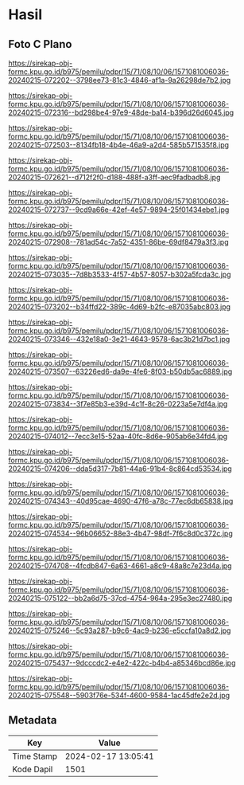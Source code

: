 # Hasil

## Foto C Plano

https://sirekap-obj-formc.kpu.go.id/b975/pemilu/pdpr/15/71/08/10/06/1571081006036-20240215-072202--3798ee73-81c3-4846-af1a-9a26298de7b2.jpg

https://sirekap-obj-formc.kpu.go.id/b975/pemilu/pdpr/15/71/08/10/06/1571081006036-20240215-072316--bd298be4-97e9-48de-ba14-b396d26d6045.jpg

https://sirekap-obj-formc.kpu.go.id/b975/pemilu/pdpr/15/71/08/10/06/1571081006036-20240215-072503--8134fb18-4b4e-46a9-a2d4-585b571535f8.jpg

https://sirekap-obj-formc.kpu.go.id/b975/pemilu/pdpr/15/71/08/10/06/1571081006036-20240215-072621--d712f2f0-d188-488f-a3ff-aec9fadbadb8.jpg

https://sirekap-obj-formc.kpu.go.id/b975/pemilu/pdpr/15/71/08/10/06/1571081006036-20240215-072737--9cd9a66e-42ef-4e57-9894-25f01434ebe1.jpg

https://sirekap-obj-formc.kpu.go.id/b975/pemilu/pdpr/15/71/08/10/06/1571081006036-20240215-072908--781ad54c-7a52-4351-86be-69df8479a3f3.jpg

https://sirekap-obj-formc.kpu.go.id/b975/pemilu/pdpr/15/71/08/10/06/1571081006036-20240215-073035--7d8b3533-4f57-4b57-8057-b302a5fcda3c.jpg

https://sirekap-obj-formc.kpu.go.id/b975/pemilu/pdpr/15/71/08/10/06/1571081006036-20240215-073202--b34ffd22-389c-4d69-b2fc-e87035abc803.jpg

https://sirekap-obj-formc.kpu.go.id/b975/pemilu/pdpr/15/71/08/10/06/1571081006036-20240215-073346--432e18a0-3e21-4643-9578-6ac3b21d7bc1.jpg

https://sirekap-obj-formc.kpu.go.id/b975/pemilu/pdpr/15/71/08/10/06/1571081006036-20240215-073507--63226ed6-da9e-4fe6-8f03-b50db5ac6889.jpg

https://sirekap-obj-formc.kpu.go.id/b975/pemilu/pdpr/15/71/08/10/06/1571081006036-20240215-073834--3f7e85b3-e39d-4c1f-8c26-0223a5e7df4a.jpg

https://sirekap-obj-formc.kpu.go.id/b975/pemilu/pdpr/15/71/08/10/06/1571081006036-20240215-074012--7ecc3e15-52aa-40fc-8d6e-905ab6e34fd4.jpg

https://sirekap-obj-formc.kpu.go.id/b975/pemilu/pdpr/15/71/08/10/06/1571081006036-20240215-074206--dda5d317-7b81-44a6-91b4-8c864cd53534.jpg

https://sirekap-obj-formc.kpu.go.id/b975/pemilu/pdpr/15/71/08/10/06/1571081006036-20240215-074343--40d95cae-4690-47f6-a78c-77ec6db65838.jpg

https://sirekap-obj-formc.kpu.go.id/b975/pemilu/pdpr/15/71/08/10/06/1571081006036-20240215-074534--96b06652-88e3-4b47-98df-7f6c8d0c372c.jpg

https://sirekap-obj-formc.kpu.go.id/b975/pemilu/pdpr/15/71/08/10/06/1571081006036-20240215-074708--4fcdb847-6a63-4661-a8c9-48a8c7e23d4a.jpg

https://sirekap-obj-formc.kpu.go.id/b975/pemilu/pdpr/15/71/08/10/06/1571081006036-20240215-075122--bb2a6d75-37cd-4754-964a-295e3ec27480.jpg

https://sirekap-obj-formc.kpu.go.id/b975/pemilu/pdpr/15/71/08/10/06/1571081006036-20240215-075246--5c93a287-b9c6-4ac9-b236-e5ccfa10a8d2.jpg

https://sirekap-obj-formc.kpu.go.id/b975/pemilu/pdpr/15/71/08/10/06/1571081006036-20240215-075437--9dcccdc2-e4e2-422c-b4b4-a85346bcd86e.jpg

https://sirekap-obj-formc.kpu.go.id/b975/pemilu/pdpr/15/71/08/10/06/1571081006036-20240215-075548--5903f76e-534f-4600-9584-1ac45dfe2e2d.jpg


## Metadata

| Key        | Value               |
| ---------- | ------------------- |
| Time Stamp | 2024-02-17 13:05:41 |
| Kode Dapil | 1501                |



